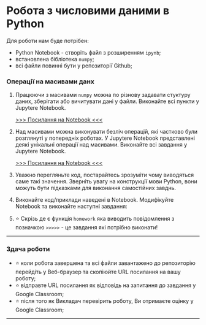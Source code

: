 # Робота з числовими даними в Python

Для роботи нам буде потрібен:
- Python Notebook - створіть файл з розширенням `ipynb`;
- встановлена бібліотека `numpy`; 
- всі файли повинні бути у репозиторії Github;

### Операції на масивами данх
1. Працюючи з масивами `numpy` можна по різнову задавати стуктуру даних, зберігати або вичитувати дані у файли. Виконайте всі пункти у Jupytere Notebook.

    [>>> Посилання на Notebook <<<](./11/2_numpy_types.ipynb)

1. Над масивами можна виконувати безліч операцій, які частково були розглянуті у попередніх роботах. У Jupytere Notebook представлені деякі унікальні операції над масивами. Виконайте всі завдання у Jupytere Notebook.

    [>>> Посилання на Notebook <<<](./11/3_numpy_operations.ipynb)

1. Уважно перегляньте код, постарайтесь зрозуміти чому виводяться саме такі значення. Зверніть увагу на конструкції мови Python, вони можуть бути підказками для виконання самостійних завднь.
1. Виконайте код/приклади наведені в Notebook. Модифікуйте Notebook та виконайте наступні завдання:
1. :star: Скрізь де є функція `homework` яка виводить повідомлення з позначкою `>>>>>` - це завдання які потрібно виконати!

---

### Здача роботи
- :star: коли робота завершена та всі файли завантажено до репозиторію перейдіть у Веб-браузер та скопіюйте URL посилання на вашу роботу;
- :star: відправте URL посилання як відповідь на запитання до завдання у Google Classroom;
- :star: після того як Викладач перевірить роботу, Ви отримаєте оцінку у Google Classroom;

---